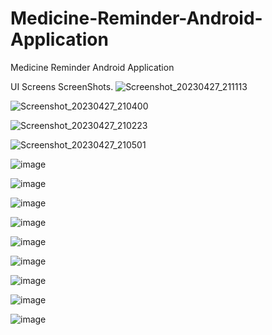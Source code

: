 # Medicine-Reminder-Android-Application
Medicine Reminder Android Application

UI Screens ScreenShots.
![Screenshot_20230427_211113](https://github.com/MrTineth/Medicine-Reminder-Android-Application/assets/106744622/40c533f7-f2a1-47b2-bc39-ce6dbdc0c6d1)

![Screenshot_20230427_210400](https://github.com/MrTineth/Medicine-Reminder-Android-Application/assets/106744622/443a5db6-7e24-4439-b09f-7603372eeb71)

![Screenshot_20230427_210223](https://github.com/MrTineth/Medicine-Reminder-Android-Application/assets/106744622/b321c023-5bbe-44da-aa5d-09bf3367b25a)

![Screenshot_20230427_210501](https://github.com/MrTineth/Medicine-Reminder-Android-Application/assets/106744622/8a5c431d-bdc9-4cf2-b396-85ba3a051ff2)

![image](https://github.com/MrTineth/Medicine-Reminder-Android-Application/assets/106744622/487e89b1-8345-4936-8b52-8cf1fb58c16b)

![image](https://github.com/MrTineth/Medicine-Reminder-Android-Application/assets/106744622/2bcb1f82-d077-46c0-bcc7-88083d333115)

![image](https://github.com/MrTineth/Medicine-Reminder-Android-Application/assets/106744622/5f19b365-2812-4c44-9757-861f688f7626)

![image](https://github.com/MrTineth/Medicine-Reminder-Android-Application/assets/106744622/bd15ed1a-1bf1-486b-a186-a5a8173d9e04)

![image](https://github.com/MrTineth/Medicine-Reminder-Android-Application/assets/106744622/9e371874-d53b-41f6-af26-e82a11c1c061)

![image](https://github.com/MrTineth/Medicine-Reminder-Android-Application/assets/106744622/9662c390-e8cd-40e2-b92c-acfaeb0752eb)

![image](https://github.com/MrTineth/Medicine-Reminder-Android-Application/assets/106744622/2b685cb8-be17-4e42-8f71-241ffda670aa)

![image](https://github.com/MrTineth/Medicine-Reminder-Android-Application/assets/106744622/f9baa98f-5640-4e58-84f6-d80813e4cb81)

![image](https://github.com/MrTineth/Medicine-Reminder-Android-Application/assets/106744622/7289d174-23fa-4937-8450-05297ea0c23e)

